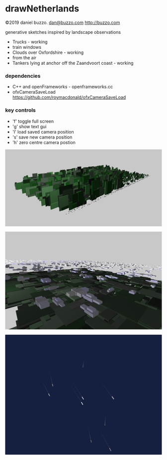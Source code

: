 # drawNetherlands
©2019 daniel buzzo. dan@buzzo.com  http://buzzo.com

generative sketches inspired by landscape observations

* Trucks - working
* train windows
* Clouds over Oxfordshire - working
* from the air
* Tankers lying at anchor off the Zaandvoort coast - working

### dependencies
* C++ and openFrameworks - openframeworks.cc
* ofxCameraSaveLoad https://github.com/roymacdonald/ofxCameraSaveLoad

### key controls
* 'f' toggle full screen
* 'g' show text gui
* 'l' load saved camera position
* 's' save new camera position
* 'h' zero centre camera postion

![screenshot](trucks.png)

![screenshot](clouds/clouds-screenshot.png)

![screenshot](tankersAtSea/tankers-screenshot.png)
